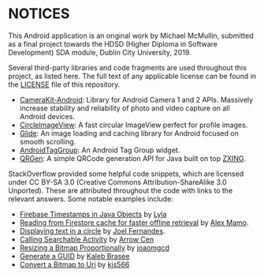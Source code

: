 # NOTICES
This Android application is an original work by Michael McMullin, submitted as a final project towards the HDSD (Higher Diploma
in Software Development) SDA module, Dublin City University, 2019.

Several third-party libraries and code fragments are used throughout this project, as listed here. The full text of any applicable
license can be found in the [LICENSE](https://github.com/mcmullm2-dcu/assign5/blob/master/LICENSE) file of this repository.

* [CameraKit-Android](https://github.com/CameraKit/camerakit-android): Library for Android Camera 1 and 2 APIs. Massively increase
stability and reliability of photo and video capture on all Android devices.
* [CircleImageView](https://github.com/hdodenhof/CircleImageView): A fast circular ImageView perfect for profile images.
* [Glide](https://github.com/bumptech/glide): An image loading and caching library for Android focused on smooth scrolling.
* [AndroidTagGroup](https://github.com/2dxgujun/AndroidTagGroup): An Android Tag Group widget.
* [QRGen](https://github.com/kenglxn/QRGen): A simple QRCode generation API for Java built on top [ZXING](https://github.com/zxing/zxing).

StackOverflow provided some helpful code snippets, which are licensed under CC BY-SA 3.0 (Creative Commons Attribution-ShareAlike 3.0 Unported). These are attributed throughout the code with links to the relevant answers. Some notable examples include:

* [Firebase Timestamps in Java Objects](https://stackoverflow.com/a/33111791/5233918) by [Lyla](https://stackoverflow.com/users/497605/lyla)
* [Reading from Firestore cache for faster offline retrieval](https://stackoverflow.com/a/48807510/5233918) by [Alex Mamo](https://stackoverflow.com/users/5246885/alex-mamo).
* [Displaying text in a circle](https://stackoverflow.com/a/20168311) by [Joel Fernandes](https://stackoverflow.com/users/3025732/joel-fernandes).
* [Calling Searchable Activity](https://stackoverflow.com/a/45536817) by [Arrow Cen](https://stackoverflow.com/users/802372/arrow-cen)
* [Resizing a Bitmap Proportionally](https://stackoverflow.com/a/28367226) by [joaomgcd](https://stackoverflow.com/users/1002963/joaomgcd)
* [Generate a GUID](https://stackoverflow.com/a/2982751) by [Kaleb Brasee](https://stackoverflow.com/users/179233/kaleb-brasee)
* [Convert a Bitmap to Uri](https://stackoverflow.com/a/50924037) by [kjs566](https://stackoverflow.com/users/5479478/kjs566)
